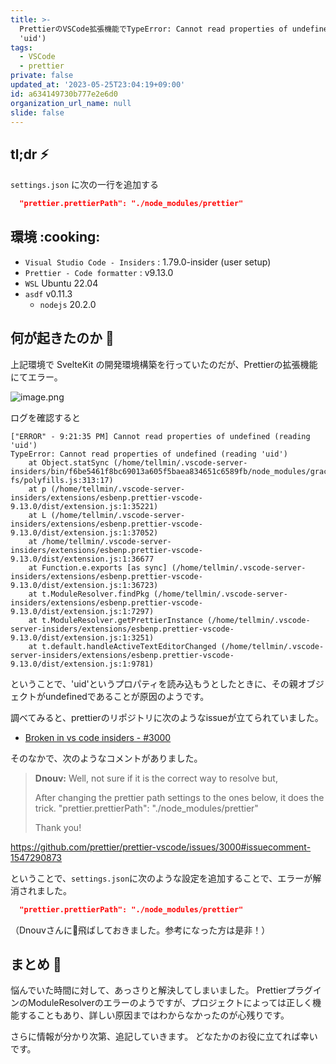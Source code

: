 ```yaml
---
title: >-
  PrettierのVSCode拡張機能でTypeError: Cannot read properties of undefined (reading
  'uid')
tags:
  - VSCode
  - prettier
private: false
updated_at: '2023-05-25T23:04:19+09:00'
id: a634149730b777e2e6d0
organization_url_name: null
slide: false
---
```

## tl;dr :zap:

`settings.json` に次の一行を追加する

```json
  "prettier.prettierPath": "./node_modules/prettier"
```

## 環境 :cooking:

- `Visual Studio Code - Insiders` : 1.79.0-insider (user setup)
- `Prettier - Code formatter` : v9.13.0
- `WSL` Ubuntu 22.04
- `asdf` v0.11.3
  - `nodejs` 20.2.0

## 何が起きたのか :thinking:

上記環境で SvelteKit の開発環境構築を行っていたのだが、Prettierの拡張機能にてエラー。

![image.png](https://qiita-image-store.s3.ap-northeast-1.amazonaws.com/0/2566826/fe45a90c-26e4-7eed-b95e-4883d6615314.png)

ログを確認すると

```log
["ERROR" - 9:21:35 PM] Cannot read properties of undefined (reading 'uid')
TypeError: Cannot read properties of undefined (reading 'uid')
    at Object.statSync (/home/tellmin/.vscode-server-insiders/bin/f6be5461f8bc69013a605f5baea834651c6589fb/node_modules/graceful-fs/polyfills.js:313:17)
    at p (/home/tellmin/.vscode-server-insiders/extensions/esbenp.prettier-vscode-9.13.0/dist/extension.js:1:35221)
    at L (/home/tellmin/.vscode-server-insiders/extensions/esbenp.prettier-vscode-9.13.0/dist/extension.js:1:37052)
    at /home/tellmin/.vscode-server-insiders/extensions/esbenp.prettier-vscode-9.13.0/dist/extension.js:1:36677
    at Function.e.exports [as sync] (/home/tellmin/.vscode-server-insiders/extensions/esbenp.prettier-vscode-9.13.0/dist/extension.js:1:36723)
    at t.ModuleResolver.findPkg (/home/tellmin/.vscode-server-insiders/extensions/esbenp.prettier-vscode-9.13.0/dist/extension.js:1:7297)
    at t.ModuleResolver.getPrettierInstance (/home/tellmin/.vscode-server-insiders/extensions/esbenp.prettier-vscode-9.13.0/dist/extension.js:1:3251)
    at t.default.handleActiveTextEditorChanged (/home/tellmin/.vscode-server-insiders/extensions/esbenp.prettier-vscode-9.13.0/dist/extension.js:1:9781)
```

ということで、'uid'というプロパティを読み込もうとしたときに、その親オブジェクトがundefinedであることが原因のようです。

調べてみると、prettierのリポジトリに次のようなissueが立てられていました。

- [Broken in vs code insiders - #3000](https://github.com/prettier/prettier-vscode/issues/3000)

そのなかで、次のようなコメントがありました。


> **Dnouv:**
> Well, not sure if it is the correct way to resolve but,
> 
> After changing the prettier path settings to the ones below, it does the trick.
> "prettier.prettierPath": "./node_modules/prettier"
> 
> Thank you!

https://github.com/prettier/prettier-vscode/issues/3000#issuecomment-1547290873

ということで、`settings.json`に次のような設定を追加することで、エラーが解消されました。

```json
  "prettier.prettierPath": "./node_modules/prettier"
```

（Dnouvさんに:rocket:飛ばしておきました。参考になった方は是非！）

## まとめ :memo:

悩んでいた時間に対して、あっさりと解決してしまいました。
PrettierプラグインのModuleResolverのエラーのようですが、プロジェクトによっては正しく機能することもあり、詳しい原因まではわからなかったのが心残りです。

さらに情報が分かり次第、追記していきます。
どなたかのお役に立てれば幸いです。
